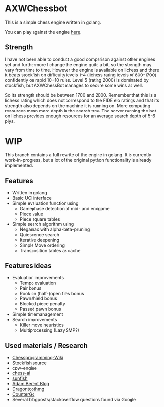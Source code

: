 # AXWChessbot

This is a simple chess engine written in golang. 

You can play against the engine [here](https://lichess.org/@/AXWChessBot).

## Strength

I have not been able to conduct a good comparison against other engines yet
and furthermore I change the engine quite a bit, so the strength may vary
from time to time. However the engine is available on lichess and there it
beats stockfish on difficulty levels 1-4 (lichess rating levels of 800-1700)
confidently on rapid 10+10 rules. Level 5 (rating 2000) is dominated by
stockfish, but AXWChessBot manages to secure some wins as well.

So its strength should be between 1700 and 2000. Remember that this is a
lichess rating which does not correspond to the FIDE elo ratings and that its
strength also depends on the machine it is running on. More computing
resources mean more depth in the search tree. The server running the bot on
lichess provides enough resources for an average search depth of 5-6 plys.

# WIP

This branch contains a full rewrite of the engine in golang. It is currently
work-in-progress, but a lot of the original python functionality is already
implemented.

## Features

* Written in golang
* Basic UCI interface
* Simple evaluation function using
    * Gamephase detection of mid- and endgame
    * Piece value
    * Piece square tables
* Simple search algorithm using
    * Negamax with alpha-beta-pruning
    * Quiescence search
    * Iterative deepening
    * Simple Move ordering
    * Transposition tables as cache

## Features ideas

* Evaluation improvements
    * Tempo evaluation
    * Pair bonus
    * Rook on (half-)open files bonus
    * Pawnshield bonus
    * Blocked piece penalty
    * Passed pawn bonus
* Simple timemanagement
* Search improvements
    * Killer move heuristics
    * Multiprocessing (Lazy SMP?)

## Used materials / Research

* [Chessprogramming-Wiki](https://www.chessprogramming.org)
* Stockfish source
* [cpw-engine](https://github.com/nescitus/cpw-engine)
* [chess-ai](https://github.com/xtreemtg/Chess_AI)
* [sunfish](https://github.com/thomasahle/sunfish)
* [Adam Berent Blog](https://adamberent.com/2019/03/02/chess-board-evaluation/)
* [Dragontoothmg](https://github.com/dylhunn/dragontoothmg)
* [CounterGo](https://github.com/ChizhovVadim/CounterGo)
* Several blogposts/stackoverflow questions found via Google
